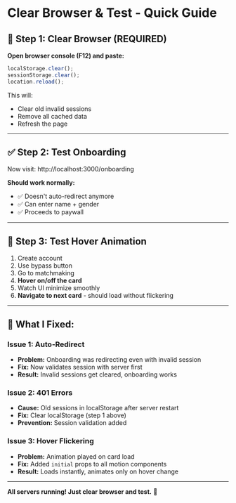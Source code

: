 # Clear Browser & Test - Quick Guide

## 🧹 **Step 1: Clear Browser (REQUIRED)**

**Open browser console (F12) and paste:**
```javascript
localStorage.clear();
sessionStorage.clear();
location.reload();
```

This will:
- Clear old invalid sessions
- Remove all cached data
- Refresh the page

---

## ✅ **Step 2: Test Onboarding**

Now visit: http://localhost:3000/onboarding

**Should work normally:**
- ✅ Doesn't auto-redirect anymore
- ✅ Can enter name + gender
- ✅ Proceeds to paywall

---

## 🎯 **Step 3: Test Hover Animation**

1. Create account
2. Use bypass button
3. Go to matchmaking
4. **Hover on/off the card**
5. Watch UI minimize smoothly
6. **Navigate to next card** - should load without flickering

---

## 🔧 **What I Fixed:**

### **Issue 1: Auto-Redirect**
- **Problem:** Onboarding was redirecting even with invalid session
- **Fix:** Now validates session with server first
- **Result:** Invalid sessions get cleared, onboarding works

### **Issue 2: 401 Errors**
- **Cause:** Old sessions in localStorage after server restart
- **Fix:** Clear localStorage (step 1 above)
- **Prevention:** Session validation added

### **Issue 3: Hover Flickering**
- **Problem:** Animation played on card load
- **Fix:** Added `initial` props to all motion components
- **Result:** Loads instantly, animates only on hover change

---

**All servers running! Just clear browser and test.** 🎉

